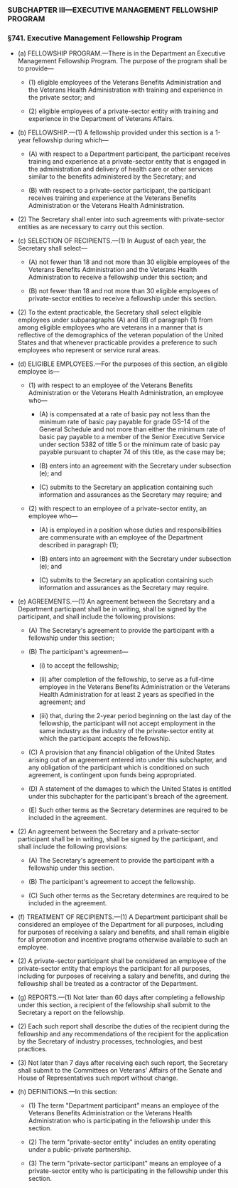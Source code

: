### SUBCHAPTER III—EXECUTIVE MANAGEMENT FELLOWSHIP PROGRAM

### §741. Executive Management Fellowship Program
* (a) FELLOWSHIP PROGRAM.—There is in the Department an Executive Management Fellowship Program. The purpose of the program shall be to provide—

  * (1) eligible employees of the Veterans Benefits Administration and the Veterans Health Administration with training and experience in the private sector; and

  * (2) eligible employees of a private-sector entity with training and experience in the Department of Veterans Affairs.


* (b) FELLOWSHIP.—(1) A fellowship provided under this section is a 1-year fellowship during which—

  * (A) with respect to a Department participant, the participant receives training and experience at a private-sector entity that is engaged in the administration and delivery of health care or other services similar to the benefits administered by the Secretary; and

  * (B) with respect to a private-sector participant, the participant receives training and experience at the Veterans Benefits Administration or the Veterans Health Administration.


* (2) The Secretary shall enter into such agreements with private-sector entities as are necessary to carry out this section.

* (c) SELECTION OF RECIPIENTS.—(1) In August of each year, the Secretary shall select—

  * (A) not fewer than 18 and not more than 30 eligible employees of the Veterans Benefits Administration and the Veterans Health Administration to receive a fellowship under this section; and

  * (B) not fewer than 18 and not more than 30 eligible employees of private-sector entities to receive a fellowship under this section.


* (2) To the extent practicable, the Secretary shall select eligible employees under subparagraphs (A) and (B) of paragraph (1) from among eligible employees who are veterans in a manner that is reflective of the demographics of the veteran population of the United States and that whenever practicable provides a preference to such employees who represent or service rural areas.

* (d) ELIGIBLE EMPLOYEES.—For the purposes of this section, an eligible employee is—

  * (1) with respect to an employee of the Veterans Benefits Administration or the Veterans Health Administration, an employee who—

    * (A) is compensated at a rate of basic pay not less than the minimum rate of basic pay payable for grade GS–14 of the General Schedule and not more than either the minimum rate of basic pay payable to a member of the Senior Executive Service under section 5382 of title 5 or the minimum rate of basic pay payable pursuant to chapter 74 of this title, as the case may be;

    * (B) enters into an agreement with the Secretary under subsection (e); and

    * (C) submits to the Secretary an application containing such information and assurances as the Secretary may require; and


  * (2) with respect to an employee of a private-sector entity, an employee who—

    * (A) is employed in a position whose duties and responsibilities are commensurate with an employee of the Department described in paragraph (1);

    * (B) enters into an agreement with the Secretary under subsection (e); and

    * (C) submits to the Secretary an application containing such information and assurances as the Secretary may require.


* (e) AGREEMENTS.—(1) An agreement between the Secretary and a Department participant shall be in writing, shall be signed by the participant, and shall include the following provisions:

  * (A) The Secretary's agreement to provide the participant with a fellowship under this section;

  * (B) The participant's agreement—

    * (i) to accept the fellowship;

    * (ii) after completion of the fellowship, to serve as a full-time employee in the Veterans Benefits Administration or the Veterans Health Administration for at least 2 years as specified in the agreement; and

    * (iii) that, during the 2-year period beginning on the last day of the fellowship, the participant will not accept employment in the same industry as the industry of the private-sector entity at which the participant accepts the fellowship.


  * (C) A provision that any financial obligation of the United States arising out of an agreement entered into under this subchapter, and any obligation of the participant which is conditioned on such agreement, is contingent upon funds being appropriated.

  * (D) A statement of the damages to which the United States is entitled under this subchapter for the participant's breach of the agreement.

  * (E) Such other terms as the Secretary determines are required to be included in the agreement.


* (2) An agreement between the Secretary and a private-sector participant shall be in writing, shall be signed by the participant, and shall include the following provisions:

  * (A) The Secretary's agreement to provide the participant with a fellowship under this section.

  * (B) The participant's agreement to accept the fellowship.

  * (C) Such other terms as the Secretary determines are required to be included in the agreement.


* (f) TREATMENT OF RECIPIENTS.—(1) A Department participant shall be considered an employee of the Department for all purposes, including for purposes of receiving a salary and benefits, and shall remain eligible for all promotion and incentive programs otherwise available to such an employee.

* (2) A private-sector participant shall be considered an employee of the private-sector entity that employs the participant for all purposes, including for purposes of receiving a salary and benefits, and during the fellowship shall be treated as a contractor of the Department.

* (g) REPORTS.—(1) Not later than 60 days after completing a fellowship under this section, a recipient of the fellowship shall submit to the Secretary a report on the fellowship.

* (2) Each such report shall describe the duties of the recipient during the fellowship and any recommendations of the recipient for the application by the Secretary of industry processes, technologies, and best practices.

* (3) Not later than 7 days after receiving each such report, the Secretary shall submit to the Committees on Veterans' Affairs of the Senate and House of Representatives such report without change.

* (h) DEFINITIONS.—In this section:

  * (1) The term "Department participant" means an employee of the Veterans Benefits Administration or the Veterans Health Administration who is participating in the fellowship under this section.

  * (2) The term "private-sector entity" includes an entity operating under a public-private partnership.

  * (3) The term "private-sector participant" means an employee of a private-sector entity who is participating in the fellowship under this section.